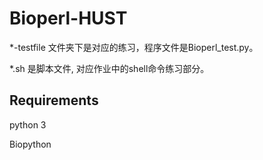 # Bioperl-HUST
  
*-testfile 文件夹下是对应的练习，程序文件是Bioperl_test.py。
  
*.sh 是脚本文件, 对应作业中的shell命令练习部分。
  
  
## Requirements
  
   python 3
  
   Biopython
 
